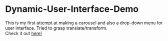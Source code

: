 # Dynamic-User-Interface-Demo

This is my first attempt at making a carousel and also a drop-down menu for user interface. Tried to grasp translate/transform.  
Check it out <a href="https://notkatsa.github.io/Dynamic-User-Interface-Demo/">here!</a>
